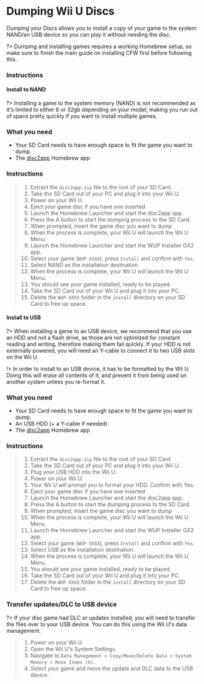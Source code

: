 # Dumping Wii U Discs

Dumping your Discs allows you to install a copy of your game to the system NAND/an USB device so you can play it without needing the disc.

?> Dumping and installing games requires a working Homebrew setup, so make sure to finish the main guide on installing CFW first before following this.

### Instructions

<!-- tabs:start -->

#### **Install to NAND**

?> Installing a game to the system memory (NAND) is not recommended as it's limited to either 8 or 32gb depending on your model, making you run out of space pretty quickly if you want to install multiple games.  

### What you need
- Your SD Card needs to have enough space to fit the game you want to dump.
- The [disc2app](http://www.wiiubru.com/appstore/zips/disc2app.zip) Homebrew app

### Instructions

> 1. Extract the `disc2app.zip` file to the root of your SD Card.
> 2. Take the SD Card out of your PC and plug it into your Wii U.
> 3. Power on your Wii U.
> 4. Eject your game disc if you have one inserted
> 5. Launch the Homebrew Launcher and start the disc2app app.
> 6. Press the A button to start the dumping process to the SD Card.
> 7. When prompted, insert the game disc you want to dump
> 8. When the process is complete, your Wii U will launch the Wii U Menu.
> 9. Launch the Homebrew Launcher and start the WUP Installer GX2 app.
> 10. Select your game (`WUP-XXXX`), press `Install` and confirm with `Yes`.
> 11. Select NAND as the installation destination.
> 12. When the process is complete, your Wii U will launch the Wii U Menu.
> 13. You should see your game installed, ready to be played.
> 13. Take the SD Card out of your Wii U and plug it into your PC.
> 14. Delete the `WUP-XXXX` folder in the `install` directory on your SD Card to free up space.

#### **Install to USB**

?> When installing a game to an USB device, we recommend that you use an HDD and not a flash drive, as those are not optimized for constant reading and writing, therefore making them fail quickly. If your HDD is not externally powered, you will need an Y-cable to connect it to two USB slots on the Wii U.

!> In order to install to an USB device, it has to be formatted by the Wii U. Doing this will erase all contents of it, and prevent it from being used on another system unless you re-format it.

### What you need
- Your SD Card needs to have enough space to fit the game you want to dump.
- An USB HDD (+ a Y-cable if needed)
- The [disc2app](http://www.wiiubru.com/appstore/zips/disc2app.zip) Homebrew app

### Instructions

> 1. Extract the `disc2app.zip` file to the root of your SD Card.
> 2. Take the SD Card out of your PC and plug it into your Wii U.
> 3. Plug your USB HDD into the Wii U.
> 3. Power on your Wii U.
> 5. Your Wii U will prompt you to format your HDD. Confirm with Yes.
> 6. Eject your game disc if you have one inserted
> 7. Launch the Homebrew Launcher and start the disc2app app.
> 8. Press the A button to start the dumping process to the SD Card.
> 9. When prompted, insert the game disc you want to dump
> 10. When the process is complete, your Wii U will launch the Wii U Menu.
> 11. Launch the Homebrew Launcher and start the WUP Installer GX2 app.
> 12. Select your game (`WUP-XXXX`), press `Install` and confirm with `Yes`.
> 13. Select USB as the installation destination.
> 14. When the process is complete, your Wii U will launch the Wii U Menu.
> 15. You should see your game installed, ready to be played.
> 16. Take the SD Card out of your Wii U and plug it into your PC.
> 17. Delete the `WUP-XXXX` folder in the `install` directory on your SD Card to free up space.

### Transfer updates/DLC to USB device

?> If your disc game had DLC or updates installed, you will need to transfer the files over to your USB device. You can do this using the Wii U's data management.

> 1. Power on your Wii U
> 2. Open the Wii U's System Settings.
> 3. Navigate to `Data Management > Copy/Move/Delete Data > System Memory > Move Items (X)`.
> 4. Select your game and move the update and DLC data to the USB device.

<!-- tabs:end -->
